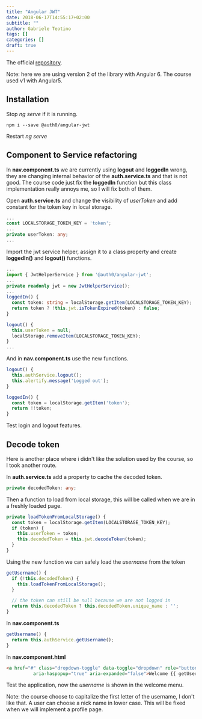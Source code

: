 ```yaml
---
title: "Angular JWT"
date: 2018-06-17T14:55:17+02:00
subtitle: ""
author: Gabriele Teotino
tags: []
categories: []
draft: true
---
```


The official [repository](https://github.com/auth0/angular2-jwt).

Note: here we are using version 2 of the library with Angular 6. The course used v1 with Angular5.
## Installation

Stop *ng serve* if it is running.

```shell
npm i --save @auth0/angular-jwt
```

Restart *ng serve*

## Component to Service refactoring

In **nav.component.ts** we are currently using **logout** and **loggedIn** wrong, they are changing internal behavior of the **auth.service.ts** and that is not good. The course code just fix the **loggedIn** function but this class implementation really annoys me, so I will fix both of them.

Open **auth.service.ts** and change the visibility of *userToken* and add constant for the token key in local storage.

```typescript
...
const LOCALSTORAGE_TOKEN_KEY = 'token';
...
private userToken: any;
...
```

Import the jwt service helper, assign it to a class property and create **loggedIn()** and **logout()** functions.

```typescript
...
import { JwtHelperService } from '@auth0/angular-jwt';
...
private readonly jwt = new JwtHelperService();
...
loggedIn() {
  const token: string = localStorage.getItem(LOCALSTORAGE_TOKEN_KEY);
  return token ? !this.jwt.isTokenExpired(token) : false;
}

logout() {
  this.userToken = null;
  localStorage.removeItem(LOCALSTORAGE_TOKEN_KEY);
}
...
```

And in **nav.component.ts** use the new functions.

```typescript
logout() {
  this.authService.logout();
  this.alertify.message('Logged out');
}

loggedIn() {
  const token = localStorage.getItem('token');
  return !!token;
}
```

Test login and logout features.

## Decode token

Here is another place where i didn't like the solution used by the course, so I took another route.

In **auth.service.ts** add a property to cache the decoded token.

```typescript
private decodedToken: any;
```

Then a function to load from local storage, this will be called when we are in a freshly loaded page.

```typescript
private loadTokenFromLocalStorage() {
  const token = localStorage.getItem(LOCALSTORAGE_TOKEN_KEY);
  if (token) {
    this.userToken = token;
    this.decodedToken = this.jwt.decodeToken(token);
  }
}
```

Using the new function we can safely load the *username* from the token

```typescript
getUsername() {
  if (!this.decodedToken) {
    this.loadTokenFromLocalStorage();
  }

  // the token can still be null because we are not logged in
  return this.decodedToken ? this.decodedToken.unique_name : '';
}
```

In **nav.component.ts**

```typescript
getUsername() {
  return this.authService.getUsername();
}
```

In **nav.component.html**

```html
<a href="#" class="dropdown-toggle" data-toggle="dropdown" role="button"
          aria-haspopup="true" aria-expanded="false">Welcome {{ getUsername() }} <span class="caret"></span></a>
```

Test the application, now the *username* is shown in the welcome menu.

Note: the course choose to capitalize the first letter of the username, I don't like that. A user can choose a nick name in lower case. This will be fixed when we will implement a profile page.
